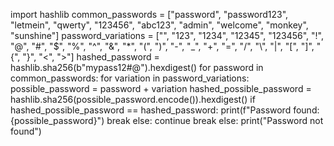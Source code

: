 import hashlib
common_passwords = ["password", "password123", "letmein", "qwerty", "123456", "abc123", "admin", "welcome", "monkey", "sunshine"]
password_variations = ["", "123", "1234", "12345", "123456", "!", "@", "#", "$", "%", "^", "&", "*", "(", ")", "-", "_", "+", "=", "/", "\\", "|", "[", "]", "{", "}", "<", ">"]
hashed_password = hashlib.sha256(b"mypass12#@").hexdigest()
for password in common_passwords:
    for variation in password_variations:
        possible_password = password + variation
        hashed_possible_password = hashlib.sha256(possible_password.encode()).hexdigest()
        if hashed_possible_password == hashed_password:
            print(f"Password found: {possible_password}")
            break
    else:
        continue
    break
else:
    print("Password not found")
